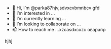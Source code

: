 - 👋 Hi, I’m @parka87hjv,sdvxcvbmnbcv gfd
- 👀 I’m interested in ...
- 🌱 I’m currently learning ...
- 💞️ I’m looking to collaborate on ...
- 📫 How to reach me ...xzcasdxcxzc
оварапр
<!---asd
parka87/parka87 is a ✨ speciasal ✨ repository because n,mits `README.md` (this file) appears on your GitHub profile.
You can click thedas Preview link to take a look at your changes.
--->
hjhj
